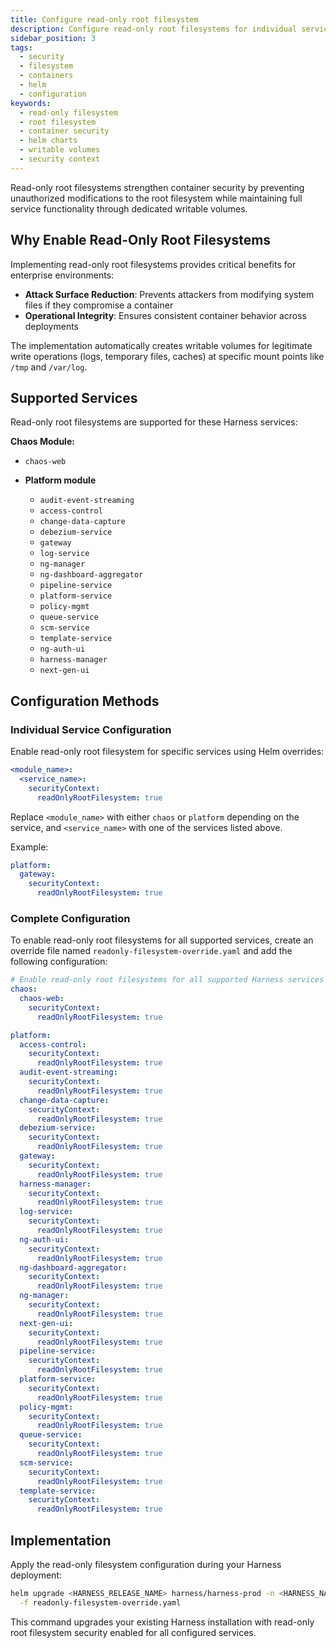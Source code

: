 ```yaml
---
title: Configure read-only root filesystem
description: Configure read-only root filesystems for individual services to improve security and stability
sidebar_position: 3
tags:
  - security
  - filesystem
  - containers
  - helm
  - configuration
keywords:
  - read-only filesystem
  - root filesystem
  - container security
  - helm charts
  - writable volumes
  - security context
---
```


Read-only root filesystems strengthen container security by preventing unauthorized modifications to the root filesystem while maintaining full service functionality through dedicated writable volumes.

## Why Enable Read-Only Root Filesystems

Implementing read-only root filesystems provides critical benefits for enterprise environments:

- **Attack Surface Reduction**: Prevents attackers from modifying system files if they compromise a container
- **Operational Integrity**: Ensures consistent container behavior across deployments

The implementation automatically creates writable volumes for legitimate write operations (logs, temporary files, caches) at specific mount points like `/tmp` and `/var/log`.

## Supported Services

Read-only root filesystems are supported for these Harness services:

**Chaos Module:**
- `chaos-web`

* **Platform module**

  * `audit-event-streaming`
  * `access-control`
  * `change-data-capture`
  * `debezium-service`
  * `gateway`
  * `log-service`
  * `ng-manager`
  * `ng-dashboard-aggregator`
  * `pipeline-service`
  * `platform-service`
  * `policy-mgmt`
  * `queue-service`
  * `scm-service`
  * `template-service`
  * `ng-auth-ui`
  * `harness-manager`
  * `next-gen-ui`

## Configuration Methods

### Individual Service Configuration

Enable read-only root filesystem for specific services using Helm overrides:

```yaml
<module_name>:
  <service_name>:
    securityContext:
      readOnlyRootFilesystem: true
```

Replace `<module_name>` with either `chaos` or `platform` depending on the service, and `<service_name>` with one of the services listed above.

Example:

```yaml
platform:
  gateway:
    securityContext:
      readOnlyRootFilesystem: true
```

### Complete Configuration

To enable read-only root filesystems for all supported services, create an override file named `readonly-filesystem-override.yaml` and add the following configuration:

```yaml
# Enable read-only root filesystems for all supported Harness services
chaos:
  chaos-web:
    securityContext:
      readOnlyRootFilesystem: true

platform:
  access-control:
    securityContext:
      readOnlyRootFilesystem: true
  audit-event-streaming:
    securityContext:
      readOnlyRootFilesystem: true
  change-data-capture:
    securityContext:
      readOnlyRootFilesystem: true
  debezium-service:
    securityContext:
      readOnlyRootFilesystem: true
  gateway:
    securityContext:
      readOnlyRootFilesystem: true
  harness-manager:
    securityContext:
      readOnlyRootFilesystem: true
  log-service:
    securityContext:
      readOnlyRootFilesystem: true
  ng-auth-ui:
    securityContext:
      readOnlyRootFilesystem: true
  ng-dashboard-aggregator:
    securityContext:
      readOnlyRootFilesystem: true
  ng-manager:
    securityContext:
      readOnlyRootFilesystem: true
  next-gen-ui:
    securityContext:
      readOnlyRootFilesystem: true
  pipeline-service:
    securityContext:
      readOnlyRootFilesystem: true
  platform-service:
    securityContext:
      readOnlyRootFilesystem: true
  policy-mgmt:
    securityContext:
      readOnlyRootFilesystem: true
  queue-service:
    securityContext:
      readOnlyRootFilesystem: true
  scm-service:
    securityContext:
      readOnlyRootFilesystem: true
  template-service:
    securityContext:
      readOnlyRootFilesystem: true
```

## Implementation

Apply the read-only filesystem configuration during your Harness deployment:

```bash
helm upgrade <HARNESS_RELEASE_NAME> harness/harness-prod -n <HARNESS_NAMESPACE> \
  -f readonly-filesystem-override.yaml
```
This command upgrades your existing Harness installation with read-only root filesystem security enabled for all configured services.








